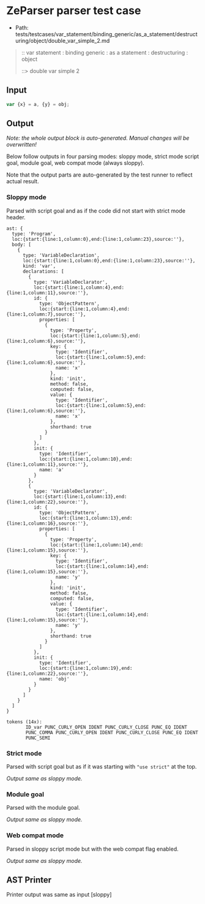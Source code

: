 # ZeParser parser test case

- Path: tests/testcases/var_statement/binding_generic/as_a_statement/destructuring/object/double_var_simple_2.md

> :: var statement : binding generic : as a statement : destructuring : object
>
> ::> double var simple 2

## Input

`````js
var {x} = a, {y} = obj;
`````

## Output

_Note: the whole output block is auto-generated. Manual changes will be overwritten!_

Below follow outputs in four parsing modes: sloppy mode, strict mode script goal, module goal, web compat mode (always sloppy).

Note that the output parts are auto-generated by the test runner to reflect actual result.

### Sloppy mode

Parsed with script goal and as if the code did not start with strict mode header.

`````
ast: {
  type: 'Program',
  loc:{start:{line:1,column:0},end:{line:1,column:23},source:''},
  body: [
    {
      type: 'VariableDeclaration',
      loc:{start:{line:1,column:0},end:{line:1,column:23},source:''},
      kind: 'var',
      declarations: [
        {
          type: 'VariableDeclarator',
          loc:{start:{line:1,column:4},end:{line:1,column:11},source:''},
          id: {
            type: 'ObjectPattern',
            loc:{start:{line:1,column:4},end:{line:1,column:7},source:''},
            properties: [
              {
                type: 'Property',
                loc:{start:{line:1,column:5},end:{line:1,column:6},source:''},
                key: {
                  type: 'Identifier',
                  loc:{start:{line:1,column:5},end:{line:1,column:6},source:''},
                  name: 'x'
                },
                kind: 'init',
                method: false,
                computed: false,
                value: {
                  type: 'Identifier',
                  loc:{start:{line:1,column:5},end:{line:1,column:6},source:''},
                  name: 'x'
                },
                shorthand: true
              }
            ]
          },
          init: {
            type: 'Identifier',
            loc:{start:{line:1,column:10},end:{line:1,column:11},source:''},
            name: 'a'
          }
        },
        {
          type: 'VariableDeclarator',
          loc:{start:{line:1,column:13},end:{line:1,column:22},source:''},
          id: {
            type: 'ObjectPattern',
            loc:{start:{line:1,column:13},end:{line:1,column:16},source:''},
            properties: [
              {
                type: 'Property',
                loc:{start:{line:1,column:14},end:{line:1,column:15},source:''},
                key: {
                  type: 'Identifier',
                  loc:{start:{line:1,column:14},end:{line:1,column:15},source:''},
                  name: 'y'
                },
                kind: 'init',
                method: false,
                computed: false,
                value: {
                  type: 'Identifier',
                  loc:{start:{line:1,column:14},end:{line:1,column:15},source:''},
                  name: 'y'
                },
                shorthand: true
              }
            ]
          },
          init: {
            type: 'Identifier',
            loc:{start:{line:1,column:19},end:{line:1,column:22},source:''},
            name: 'obj'
          }
        }
      ]
    }
  ]
}

tokens (14x):
       ID_var PUNC_CURLY_OPEN IDENT PUNC_CURLY_CLOSE PUNC_EQ IDENT
       PUNC_COMMA PUNC_CURLY_OPEN IDENT PUNC_CURLY_CLOSE PUNC_EQ IDENT
       PUNC_SEMI
`````

### Strict mode

Parsed with script goal but as if it was starting with `"use strict"` at the top.

_Output same as sloppy mode._

### Module goal

Parsed with the module goal.

_Output same as sloppy mode._

### Web compat mode

Parsed in sloppy script mode but with the web compat flag enabled.

_Output same as sloppy mode._

## AST Printer

Printer output was same as input [sloppy]